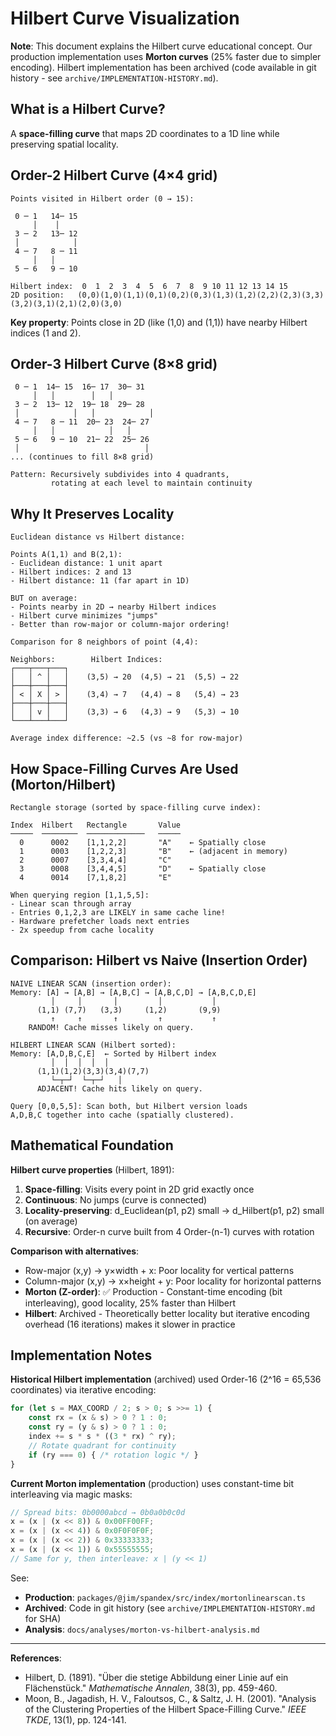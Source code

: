 # Hilbert Curve Visualization

**Note**: This document explains the Hilbert curve educational concept. Our production implementation uses **Morton curves** (25% faster due to simpler encoding). Hilbert implementation has been archived (code available in git history - see `archive/IMPLEMENTATION-HISTORY.md`).

## What is a Hilbert Curve?

A **space-filling curve** that maps 2D coordinates to a 1D line while preserving spatial locality.

## Order-2 Hilbert Curve (4×4 grid)

```
Points visited in Hilbert order (0 → 15):

 0 ─ 1   14─ 15
     │    │
 3 ─ 2   13─ 12
 │            │
 4 ─ 7   8 ─ 11
     │   │
 5 ─ 6   9 ─ 10

Hilbert index:  0  1  2  3  4  5  6  7  8  9 10 11 12 13 14 15
2D position:   (0,0)(1,0)(1,1)(0,1)(0,2)(0,3)(1,3)(1,2)(2,2)(2,3)(3,3)(3,2)(3,1)(2,1)(2,0)(3,0)
```

**Key property**: Points close in 2D (like (1,0) and (1,1)) have nearby Hilbert indices (1 and 2).

## Order-3 Hilbert Curve (8×8 grid)

```
 0 ─ 1  14─ 15  16─ 17  30─ 31
     │   │        │   │
 3 ─ 2  13─ 12  19─ 18  29─ 28
 │            │   │            │
 4 ─ 7   8 ─ 11  20─ 23  24─ 27
     │   │            │   │
 5 ─ 6   9 ─ 10  21─ 22  25─ 26
 │                            │
... (continues to fill 8×8 grid)

Pattern: Recursively subdivides into 4 quadrants, 
         rotating at each level to maintain continuity
```

## Why It Preserves Locality

```
Euclidean distance vs Hilbert distance:

Points A(1,1) and B(2,1):
- Euclidean distance: 1 unit apart
- Hilbert indices: 2 and 13
- Hilbert distance: 11 (far apart in 1D)

BUT on average:
- Points nearby in 2D → nearby Hilbert indices
- Hilbert curve minimizes "jumps"
- Better than row-major or column-major ordering!

Comparison for 8 neighbors of point (4,4):

Neighbors:        Hilbert Indices:
┌───┬───┬───┐    
│   │ ^ │   │    (3,5) → 20  (4,5) → 21  (5,5) → 22
├───┼───┼───┤    
│ < │ X │ > │    (3,4) → 7   (4,4) → 8   (5,4) → 23
├───┼───┼───┤    
│   │ v │   │    (3,3) → 6   (4,3) → 9   (5,3) → 10
└───┴───┴───┘    

Average index difference: ~2.5 (vs ~8 for row-major)
```

## How Space-Filling Curves Are Used (Morton/Hilbert)

```
Rectangle storage (sorted by space-filling curve index):

Index  Hilbert   Rectangle       Value
─────  ────────  ─────────────   ─────
  0      0002    [1,1,2,2]       "A"    ← Spatially close
  1      0003    [1,2,2,3]       "B"    ← (adjacent in memory)
  2      0007    [3,3,4,4]       "C"
  3      0008    [3,4,4,5]       "D"    ← Spatially close
  4      0014    [7,1,8,2]       "E"

When querying region [1,1,5,5]:
- Linear scan through array
- Entries 0,1,2,3 are LIKELY in same cache line!
- Hardware prefetcher loads next entries
- 2x speedup from cache locality
```

## Comparison: Hilbert vs Naive (Insertion Order)

```
NAIVE LINEAR SCAN (insertion order):
Memory: [A] → [A,B] → [A,B,C] → [A,B,C,D] → [A,B,C,D,E]
         │     │       │         │           │
      (1,1) (7,7)   (3,3)     (1,2)       (9,9)
         ↑     ↑       ↑         ↑           ↑
    RANDOM! Cache misses likely on query.

HILBERT LINEAR SCAN (Hilbert sorted):
Memory: [A,D,B,C,E]  ← Sorted by Hilbert index
         │  │  │  │  │
      (1,1)(1,2)(3,3)(3,4)(7,7)
         └─┬─┘  └─┬─┘   │
      ADJACENT! Cache hits likely on query.

Query [0,0,5,5]: Scan both, but Hilbert version loads
A,D,B,C together into cache (spatially clustered).
```

## Mathematical Foundation

**Hilbert curve properties** (Hilbert, 1891):

1. **Space-filling**: Visits every point in 2D grid exactly once
2. **Continuous**: No jumps (curve is connected)
3. **Locality-preserving**: d_Euclidean(p1, p2) small → d_Hilbert(p1, p2) small (on average)
4. **Recursive**: Order-n curve built from 4 Order-(n-1) curves with rotation

**Comparison with alternatives**:

- Row-major (x,y) → y×width + x: Poor locality for vertical patterns
- Column-major (x,y) → x×height + y: Poor locality for horizontal patterns
- **Morton (Z-order)**: ✅ Production - Constant-time encoding (bit interleaving), good locality, 25% faster than Hilbert
- **Hilbert**: Archived - Theoretically better locality but iterative encoding overhead (16 iterations) makes it slower in practice

## Implementation Notes

**Historical Hilbert implementation** (archived) used Order-16 (2^16 = 65,536 coordinates) via iterative encoding:

```typescript
for (let s = MAX_COORD / 2; s > 0; s >>= 1) {
	const rx = (x & s) > 0 ? 1 : 0;
	const ry = (y & s) > 0 ? 1 : 0;
	index += s * s * ((3 * rx) ^ ry);
	// Rotate quadrant for continuity
	if (ry === 0) { /* rotation logic */ }
}
```

**Current Morton implementation** (production) uses constant-time bit interleaving via magic masks:

```typescript
// Spread bits: 0b0000abcd → 0b0a0b0c0d
x = (x | (x << 8)) & 0x00FF00FF;
x = (x | (x << 4)) & 0x0F0F0F0F;
x = (x | (x << 2)) & 0x33333333;
x = (x | (x << 1)) & 0x55555555;
// Same for y, then interleave: x | (y << 1)
```

See:

- **Production**: `packages/@jim/spandex/src/index/mortonlinearscan.ts`
- **Archived**: Code in git history (see `archive/IMPLEMENTATION-HISTORY.md` for SHA)
- **Analysis**: `docs/analyses/morton-vs-hilbert-analysis.md`

---

**References**:

- Hilbert, D. (1891). "Über die stetige Abbildung einer Linie auf ein Flächenstück." _Mathematische Annalen_, 38(3), pp. 459-460.
- Moon, B., Jagadish, H. V., Faloutsos, C., & Saltz, J. H. (2001). "Analysis of the Clustering Properties of the Hilbert Space-Filling Curve." _IEEE TKDE_, 13(1), pp. 124-141.
